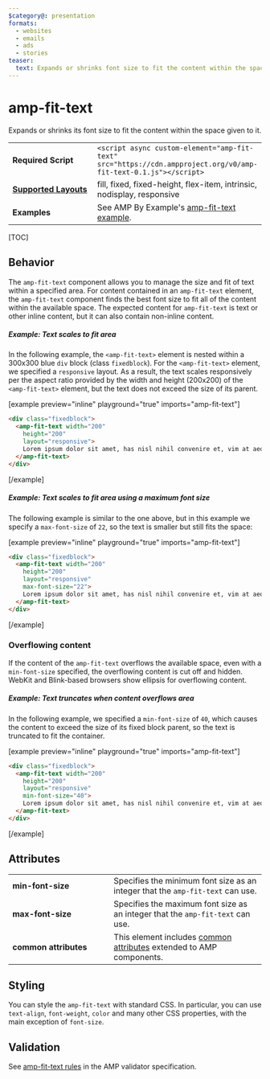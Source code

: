 ```yaml
---
$category@: presentation
formats:
  - websites
  - emails
  - ads
  - stories
teaser:
  text: Expands or shrinks font size to fit the content within the space given.
---
```

<!---
Copyright 2015 The AMP HTML Authors. All Rights Reserved.

Licensed under the Apache License, Version 2.0 (the "License");
you may not use this file except in compliance with the License.
You may obtain a copy of the License at

      http://www.apache.org/licenses/LICENSE-2.0

Unless required by applicable law or agreed to in writing, software
distributed under the License is distributed on an "AS-IS" BASIS,
WITHOUT WARRANTIES OR CONDITIONS OF ANY KIND, either express or implied.
See the License for the specific language governing permissions and
limitations under the License.
-->

# amp-fit-text
Expands or shrinks its font size to fit the content within the space given to it.

<table>
  <tr>
    <td width="40%"><strong>Required Script</strong></td>
    <td><code>&lt;script async custom-element="amp-fit-text" src="https://cdn.ampproject.org/v0/amp-fit-text-0.1.js">&lt;/script></code></td>
  </tr>
  <tr>
    <td class="col-fourty"><strong><a href="https://www.ampproject.org/docs/guides/responsive/control_layout.html">Supported Layouts</a></strong></td>
    <td>fill, fixed, fixed-height, flex-item, intrinsic, nodisplay, responsive</td>
  </tr>
  <tr>
    <td width="40%"><strong>Examples</strong></td>
    <td>See AMP By Example's <a href="https://ampbyexample.com/components/amp-fit-text/">amp-fit-text example</a>.</td>
  </tr>
</table>

[TOC]

## Behavior

The `amp-fit-text` component allows you to manage the size and fit of text within a specified area. For content contained in an `amp-fit-text` element, the `amp-fit-text` component finds the best font size to fit all of the content within the available space. The expected content for `amp-fit-text` is text or other inline content, but it can also contain non-inline content.


##### Example: Text scales to fit area

In the following example, the `<amp-fit-text>` element is nested within a 300x300 blue `div` block (class `fixedblock`). For the `<amp-fit-text>` element, we specified a `responsive` layout.  As a result, the text scales responsively per the aspect ratio provided by the width and height (200x200) of the `<amp-fit-text>` element, but the text does not exceed the size of its parent.

[example preview="inline" playground="true" imports="amp-fit-text"]
```html
<div class="fixedblock">
  <amp-fit-text width="200"
    height="200"
    layout="responsive">
    Lorem ipsum dolor sit amet, has nisl nihil convenire et, vim at aeque inermis reprehendunt.
  </amp-fit-text>
</div>
```
[/example]

##### Example: Text scales to fit area using a maximum font size

The following example is similar to the one above, but in this example we specify a `max-font-size` of `22`, so the text is smaller but still fits the space:

[example preview="inline" playground="true" imports="amp-fit-text"]
```html
<div class="fixedblock">
  <amp-fit-text width="200"
    height="200"
    layout="responsive"
    max-font-size="22">
    Lorem ipsum dolor sit amet, has nisl nihil convenire et, vim at aeque inermis reprehendunt.
  </amp-fit-text>
</div>
```
[/example]

### Overflowing content

If the content of the `amp-fit-text` overflows the available space, even with a
`min-font-size` specified, the overflowing content is cut off and hidden. WebKit and Blink-based browsers show ellipsis for overflowing content.

##### Example: Text truncates when content overflows area

In the following example, we specified a `min-font-size` of `40`, which causes the content to exceed the size of its fixed block parent, so the text is truncated to fit the container.

[example preview="inline" playground="true" imports="amp-fit-text"]
```html
<div class="fixedblock">
  <amp-fit-text width="200"
    height="200"
    layout="responsive"
    min-font-size="40">
    Lorem ipsum dolor sit amet, has nisl nihil convenire et, vim at aeque inermis reprehendunt.
  </amp-fit-text>
</div>
```
[/example]


## Attributes
<table>
  <tr>
    <td width="40%"><strong>min-font-size</strong></td>
    <td>Specifies the minimum font size as an integer that the <code>amp-fit-text</code> can use.</td>
  </tr>
  <tr>
    <td width="40%"><strong>max-font-size</strong></td>
    <td>Specifies the maximum font size as an integer that the <code>amp-fit-text</code> can use.</td>
  </tr>
  <tr>
    <td width="40%"><strong>common attributes</strong></td>
    <td>This element includes <a href="https://www.ampproject.org/docs/reference/common_attributes">common attributes</a> extended to AMP components.</td>
  </tr>
</table>


## Styling

You can style the `amp-fit-text` with standard CSS. In particular, you can use `text-align`, `font-weight`, `color` and many other CSS properties, with the main exception of `font-size`.

## Validation

See [amp-fit-text rules](https://github.com/ampproject/amphtml/blob/master/extensions/amp-fit-text/validator-amp-fit-text.protoascii) in the AMP validator specification.
